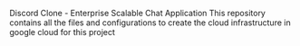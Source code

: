 Discord Clone - Enterprise Scalable Chat Application
This repository contains all the files and configurations to create the cloud infrastructure in google cloud for this project
